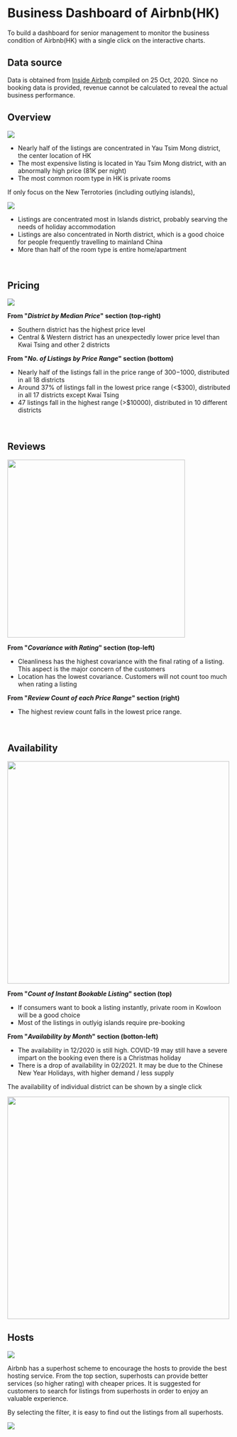 # Business Dashboard of Airbnb(HK)
 To build a dashboard for senior management to monitor the business condition of Airbnb(HK) with a single click on the interactive charts.
 
## Data source
 Data is obtained from [Inside Airbnb](http://insideairbnb.com/get-the-data.html) compiled on 25 Oct, 2020. Since no booking data is provided, revenue cannot be calculated to reveal the actual business performance. 
<br>

## Overview
<img src='images/1a.png'>

- Nearly half of the listings are concentrated in Yau Tsim Mong district, the center location of HK
- The most expensive listing is located in Yau Tsim Mong district, with an abnormally high price (81K per night)
- The most common room type in HK is private rooms


If only focus on the New Terrotories (including outlying islands), 

 <img src='images/1b.png'>
 
 - Listings are concentrated most in Islands district, probably searving the needs of holiday accommodation
 - Listings are also concentrated in North district, which is a good choice for people frequently travelling to mainland China
 - More than half of the room type is entire home/apartment
 <br>
 
## Pricing
<img src='images/2a.png'>

**From "*District by Median Price*" section (top-right)**<br>
- Southern district has the highest price level
- Central & Western district has an unexpectedly lower price level than Kwai Tsing and other 2 districts 


**From "*No. of Listings by Price Range*" section (bottom)**<br>
- Nearly half of the listings fall in the price range of $300-$1000, distributed in all 18 districts
- Around 37% of listings fall in the lowest price range (<$300), distributed in all 17 districts except Kwai Tsing
- 47 listings fall in the highest range (>$10000), distributed in 10 different districts
<br>

## Reviews

<img src='images/3.png' height=400>

**From "*Covariance with Rating*" section (top-left)**<br>
- Cleanliness has the highest covariance with the final rating of a listing. This aspect is the major concern of the customers
- Location has the lowest covariance. Customers will not count too much when rating a listing


**From "*Review Count of each Price Range*" section (right)**<br>
- The highest review count falls in the lowest price range. 
<br>

## Availability

<img src='images/4a.png' height=500>

**From "*Count of Instant Bookable Listing*" section (top)**<br>
- If consumers want to book a listing instantly, private room in Kowloon will be a good choice
- Most of the listings in outlyig islands require pre-booking

**From "*Availability by Month*" section (botton-left)**<br>
- The availability in 12/2020 is still high. COVID-19 may still have a severe impart on the booking even there is a Christmas holiday
- There is a drop of availability in 02/2021. It may be due to the Chinese New Year Holidays, with higher demand / less supply


The availability of individual district can be shown by a single click

<img src='images/4b.png' height=500>
<br>

## Hosts

<img src='images/5a.png'>

Airbnb has a superhost scheme to encourage the hosts to provide the best hosting service. From the top section, superhosts can provide better services (so higher rating) with cheaper prices. It is suggested for customers to search for listings from superhosts in order to enjoy an valuable experience. 

By selecting the filter, it is easy to find out the listings from all superhosts. 

<img src='images/5b.png'>

